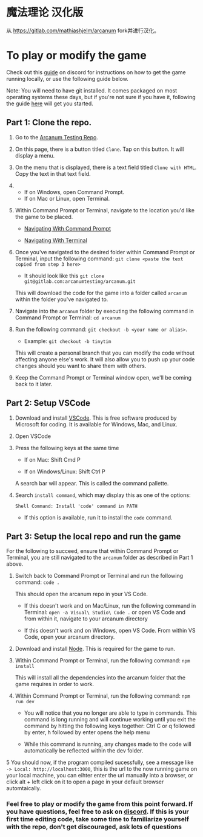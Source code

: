# 魔法理论 汉化版

从 https://gitlab.com/mathiashjelm/arcanum fork并进行汉化。

# To play or modify the game

  

Check out this [guide](https://discord.com/channels/622495527485046805/625963167817793566 ) on discord for instructions on how to get the game running locally, or use the following guide below.

Note: You will need to have git installed. It comes packaged on most operating systems these days, but if you're not sure if you have it, following the guide [here](https://git-scm.com/book/en/v2/Getting-Started-Installing-Git) will get you started.  

## Part 1: Clone the repo.

1. Go to the [Arcanum Testing Repo](https://gitlab.com/arcanumtesting/arcanum).

2. On this page, there is a button titled `Clone`. Tap on this button. It will display a menu.

3. On the menu that is displayed, there is a text field titled `Clone with HTML`. Copy the text in that text field.

4. - If on Windows, open Command Prompt.
    - If on Mac or Linux, open Terminal.

5. Within Command Prompt or Terminal, navigate to the location you'd like the game to be placed.

    - [Navigating With Command Prompt](https://www.youtube.com/watch?v=9zMWXD-xoxc)

    - [Navigating With Terminal](https://www.youtube.com/watch?v=N65cjH_bcMM)

6. Once you've navigated to the desired folder within Command Prompt or Terminal, input the following command: `git clone <paste the text copied from step 3 here>`

    - It should look like this `git clone git@gitlab.com:arcanumtesting/arcanum.git`

   This will download the code for the game into a folder called `arcanum` within the folder you've navigated to.

7. Navigate into the `arcanum` folder by executing the following command in Command Prompt or Terminal: `cd arcanum`

8. Run the following command: `git checkout -b <your name or alias>`.

    - Example: `git checkout -b tinytim`

   This will create a personal branch that you can modify the code without affecting anyone else's work. It will also allow you to push up your code changes should you want to share them with others.

9. Keep the Command Prompt or Terminal window open, we'll be coming back to it later.

## Part 2: Setup VSCode

1. Download and install [VSCode](https://code.visualstudio.com/download). This is free software produced by Microsoft for coding. It is available for Windows, Mac, and Linux.

2. Open VSCode

3. Press the following keys at the same time

   - If on Mac: Shift Cmd P

   - If on Windows/Linux: Shift Ctrl P

    A search bar will appear. This is called the command pallette.

4. Search `install command`, which may display this as one of the options:

   `Shell Command: Install 'code' command in PATH`

   - If this option is available, run it to install the `code` command.

## Part 3: Setup the local repo and run the game

For the following to succeed, ensure that within Command Prompt or Terminal, you are still navigated to the `arcanum` folder as described in Part 1 above.

1. Switch back to Command Prompt or Terminal and run the following command: `code .`

	This should open the arcanum repo in your VS Code.

    - If this doesn't work and on Mac/Linux, run the following command in Terminal: `open -a Visual\ Studio\ Code .` or open VS Code and from within it, navigate to your arcanum directory

    - If this doesn't work and on Windows, open VS Code. From within VS Code, open your arcanum directory.

2. Download and install [Node](https://nodejs.org/en/download). This is required for the game to run.

3. Within Command Prompt or Terminal, run the following command: `npm install`

   This will install all the dependencies into the arcanum folder that the game requires in order to work.

4. Within Command Prompt or Terminal, run the following command: `npm run dev`

   - You will notice that you no longer are able to type in commands. This command is long running and will continue working until you exit the command by hitting the following keys together: Ctrl C or q followed by enter, h followed by enter opens the help menu

   - While this command is running, any changes made to the code will automatically be reflected within the dev folder.

5 You should now, if the program compiled sucessfully, see a message like ``` -> Local: http://localhost:3000 ```, this is the url to the now running game on your local machine, you can eihter enter the url manually into a browser, or click alt + left click on it to open a page in your default browser automtaically.

### Feel free to play or modify the game from this point forward. If you have questions, feel free to ask on [discord](https://discord.com/channels/622495527485046805/735060637918691359). If this is your first time editing code, take some time to familiarize yourself with the repo, don't get discouraged, ask lots of questions